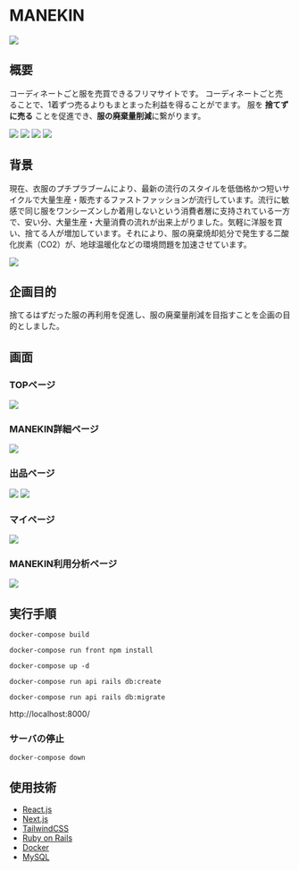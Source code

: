 # MANEKIN
![](https://i.imgur.com/8ALNb8m.jpg)

## 概要
コーディネートごと服を売買できるフリマサイトです。
コーディネートごと売ることで、1着ずつ売るよりもまとまった利益を得ることがでます。
服を **捨てずに売る** ことを促進でき、**服の廃棄量削減**に繋がります。

![](https://i.imgur.com/1JA6eWR.jpg)
![](https://i.imgur.com/2flcDUn.png)
![](https://i.imgur.com/Qf83goz.png)
![](https://i.imgur.com/zTql0C8.png)

## 背景
 現在、衣服のプチプラブームにより、最新の流行のスタイルを低価格かつ短いサイクルで大量生産・販売するファストファッションが流行しています。流行に敏感で同じ服をワンシーズンしか着用しないという消費者層に支持されている一方で、安い分、大量生産・大量消費の流れが出来上がりました。気軽に洋服を買い、捨てる人が増加しています。それにより、服の廃棄焼却処分で発生する二酸化炭素（CO2）が、地球温暖化などの環境問題を加速させています。

![](https://i.imgur.com/tqBtkbm.png)

## 企画目的
捨てるはずだった服の再利用を促進し、服の廃棄量削減を目指すことを企画の目的としました。

## 画面
### TOPページ
![](https://i.imgur.com/iRR6drG.jpg)
### MANEKIN詳細ページ
![](https://i.imgur.com/hlIsuOb.png)
### 出品ページ
![](https://i.imgur.com/8NkXKbM.png)
![](https://i.imgur.com/znw37JS.png)
### マイページ
![](https://i.imgur.com/Y3RRt0m.png)
### MANEKIN利用分析ページ
![](https://i.imgur.com/AFzGafm.png)

## 実行手順

`docker-compose build`

`docker-compose run front npm install`

`docker-compose up -d`

`docker-compose run api rails db:create`

`docker-compose run api rails db:migrate`

http://localhost:8000/

### サーバの停止
`docker-compose down`

## 使用技術
- [React.js](https://ja.reactjs.org/)
- [Next.js](https://nextjs.org/)
- [TailwindCSS](https://tailwindcss.jp/)
- [Ruby on Rails](https://rubyonrails.org/)
- [Docker](https://www.docker.com/)
- [MySQL](https://www.mysql.com/jp/)
